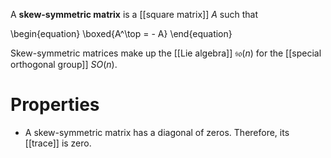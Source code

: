 A **skew-symmetric matrix** is a [[square matrix]] $A$ such that

\begin{equation}
\boxed{A^\top = - A}
\end{equation}

Skew-symmetric matrices make up the [[Lie algebra]] $\mathfrak{so}(n)$ for the [[special orthogonal group]] $SO(n)$.

# Properties

* A skew-symmetric matrix has a diagonal of zeros. Therefore, its [[trace]] is zero.